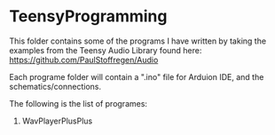 TeensyProgramming
=================

This folder contains some of the programs I have written by taking the examples from the Teensy Audio Library found here:
https://github.com/PaulStoffregen/Audio

Each programe folder will contain a ".ino" file for Arduion IDE, and the schematics/connections.

The following is the list of programes:
1. WavPlayerPlusPlus


